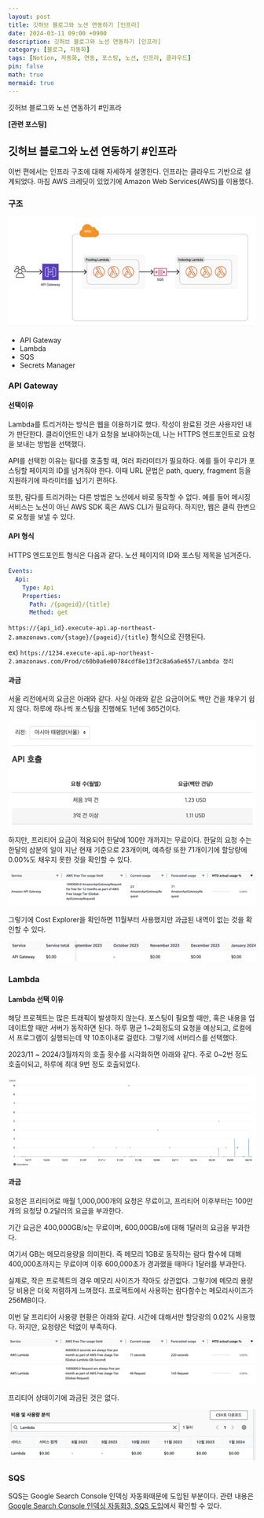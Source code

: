 ```yaml
---
layout: post
title: 깃허브 블로그와 노션 연동하기 [인프라]
date: 2024-03-11 09:00 +0900 
description: 깃허브 블로그와 노션 연동하기 [인프라]
category: [블로그, 자동화] 
tags: [Notion, 자동화, 연동, 포스팅, 노션, 인프라, 클라우드] 
pin: false
math: true
mermaid: true
---
```

깃허브 블로그와 노션 연동하기 #인프라
<!--more-->


**[관련 포스팅]**


## 깃허브 블로그와 노션 연동하기 #인프라


이번 편에서는 인프라 구조에 대해 자세하게 설명한다. 인프라는 클라우드 기반으로 설계되었다. 마침 AWS 크레딧이 있었기에 Amazon Web Services(AWS)를 이용했다. 


### 구조


![Untitled.png](/assets/img/post/깃허브%20블로그와%20노션%20연동하기%20[인프라]/1.png)

- API Gateway
- Lambda
- SQS
- Secrets Manager

### API Gateway


#### 선택이유


Lambda를 트리거하는 방식은 웹을 이용하기로 했다. 작성이 완료된 것은 사용자인 내가 판단한다. 클라이언트인 내가 요청을 보내야하는데, 나는 HTTPS 엔드포인트로 요청을 보내는 방법을 선택했다. 


API를 선택한 이유는 람다를 호출할 때, 여러 파라미터가 필요하다. 예를 들어 우리가 포스팅할 페이지의 ID를 넘겨줘야 한다. 이때 URL 문법은 path, query, fragment 등을 지원하기에 파라미터를 넘기기 편하다.


또한, 람다를 트리거하는 다른 방법은 노션에서 바로 동작할 수 없다. 예를 들어 메시징 서비스는 노션이 아닌 AWS SDK 혹은 AWS CLI가 필요하다. 하지만, 웹은 클릭 한번으로 요청을 보낼 수 있다.


#### API 형식


HTTPS 엔드포인트 형식은 다음과 같다. 노션 페이지의 ID와 포스팅 제목을 넘겨준다.


```yaml
Events:
  Api:
    Type: Api
    Properties:
      Path: /{pageid}/{title}
      Method: get
```


`https://{api_id}.execute-api.ap-northeast-2.amazonaws.com/{stage}/{pageid}/{title}` 형식으로 진행된다.


ex) `https://1234.execute-api.ap-northeast-2.amazonaws.com/Prod/c60b0a6e00784cdf8e13f2c8a6a6e657/Lambda 정리`


#### 과금


서울 리전에서의 요금은 아래와 같다. 사실 아래와 같은 요금이어도 백만 건을 채우기 쉽지 않다. 하루에 하나씩 포스팅을 진행해도 1년에 365건이다.


![Untitled.png](/assets/img/post/깃허브%20블로그와%20노션%20연동하기%20[인프라]/2.png)


하지만, 프리티어 요금이 적용되어 한달에 100만 개까지는 무료이다. 한달의 요청 수는 한달의 삼분의 일이 지난 현재 기준으로 23개이며, 예측량 또한 71개이기에 할당량에 0.00%도 채우지 못한 것을 확인할 수 있다. 


![Untitled.png](/assets/img/post/깃허브%20블로그와%20노션%20연동하기%20[인프라]/3.png)


그렇기에 Cost Explorer을 확인하면 11월부터 사용했지만 과금된 내역이 없는 것을 확인할 수 있다.


![Untitled.png](/assets/img/post/깃허브%20블로그와%20노션%20연동하기%20[인프라]/4.png)


### Lambda


#### Lambda 선택 이유


해당 프로젝트는 많은 트래픽이 발생하지 않는다. 포스팅이 필요할 때만, 혹은 내용을 업데이트할 때만 서버가 동작하면 된다. 하루 평균 1~2회정도의 요청을 예상되고, 로컬에서 프로그램이 실행되는데 약 10초이내로 걸렸다. 그렇기에 서버리스를 선택했다. 


2023/11 ~ 2024/3월까지의 호출 횟수를 시각화하면 아래와 같다. 주로 0~2번 정도 호출이되고, 하루에 최대 9번 정도 호출되었다. 


![Untitled.png](/assets/img/post/깃허브%20블로그와%20노션%20연동하기%20[인프라]/5.png)


#### 과금


요청은 프리티어로 매월 1,000,000개의 요청은 무료이고, 프리티어 이후부터는 100만개의 요청당 0.2달러의 요금을 부과한다. 


기간 요금은 400,000GB/s는 무료이며, 600,00GB/s에 대해 1달러의 요금을 부과한다. 


여기서 GB는 메모리용량을 의미한다. 즉 메모리 1GB로 동작하는 람다 함수에 대해 400,000초까지는 무료이며 이후 600,000초가 경과했을 때마다 1달러를 부과한다. 


실제로, 작은 프로젝트의 경우 메모리 사이즈가 작아도 상관없다. 그렇기에 메모리 용량 당 비용은 더욱 저렴하게 느껴졌다. 프로젝트에서 사용하는 람다함수는 메모리사이즈가 256MB이다.


이번 달 프리티어 사용량 현황은 아래와 같다. 시간에 대해서만 할당량의 0.02% 사용했다. 하지만, 요청량은 턱없이 부족하다.


![Untitled.png](/assets/img/post/깃허브%20블로그와%20노션%20연동하기%20[인프라]/6.png)


프리티어 상태이기에 과금된 것은 없다.


![Untitled.png](/assets/img/post/깃허브%20블로그와%20노션%20연동하기%20[인프라]/7.png)


### SQS


SQS는 Google Search Console 인덱싱 자동화때문에 도입된 부분이다. 관련 내용은 [Google Search Console 인덱싱 자동화3, SQS 도입](https://www.handongbee.com/posts/Search-Console-%EC%9D%B8%EB%8D%B1%EC%8B%B1%EC%9E%90%EB%8F%99%ED%99%943/)에서 확인할 수 있다.

